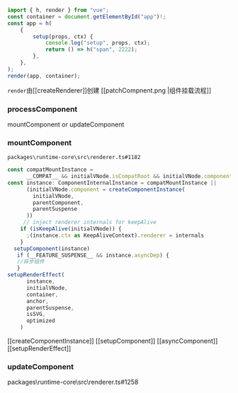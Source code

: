 ```ts
import { h, render } from "vue";
const container = document.getElementById("app")!;
const app = h(
    {
        setup(props, ctx) {
            console.log("setup", props, ctx);
            return () => h("span", 2222);
        },
    },
);
render(app, container);
```

`render`由[[createRenderer]]创建
[[patchCompnent.png |组件挂载流程]]
### processComponent

mountComponent or updateComponent
### mountComponent
	packages\runtime-core\src\renderer.ts#1182
```ts
const compatMountInstance = 
	  __COMPAT__ && initialVNode.isCompatRoot && initialVNode.component
const instance: ComponentInternalInstance = compatMountInstance ||
      (initialVNode.component = createComponentInstance(
        initialVNode,
        parentComponent,
        parentSuspense
      ))
     // inject renderer internals for keepAlive
    if (isKeepAlive(initialVNode)) {
      ;(instance.ctx as KeepAliveContext).renderer = internals
    }
  setupComponent(instance)
   if (__FEATURE_SUSPENSE__ && instance.asyncDep) {
   //异步组件
   }
setupRenderEffect(
      instance,
      initialVNode,
      container,
      anchor,
      parentSuspense,
      isSVG,
      optimized
    )
```
[[createComponentInstance]]
[[setupComponent]]
[[asyncComponent]]
[[setupRenderEffect]]
### updateComponent
packages\runtime-core\src\renderer.ts#1258